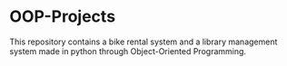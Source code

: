 # OOP-Projects
This repository contains a bike rental system and a library management system made in python through Object-Oriented Programming.
